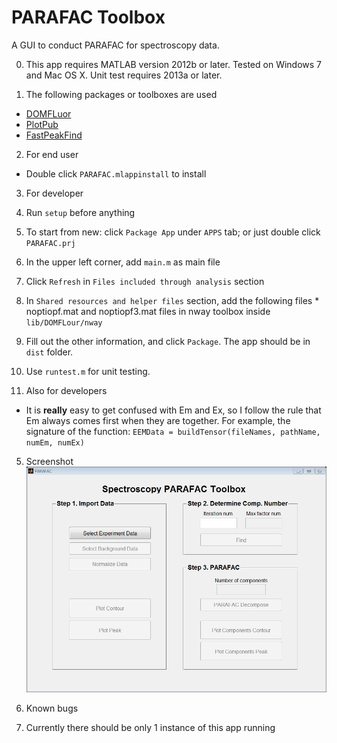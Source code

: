 PARAFAC Toolbox
===============
A GUI to conduct PARAFAC for spectroscopy data.

0. This app requires MATLAB version 2012b or later. Tested on Windows 7 and Mac
   OS X. Unit test requires 2013a or later.

1. The following packages or toolboxes are used
  * [DOMFLuor](http://www.models.life.ku.dk/al_domfluor)
  * [PlotPub](http://www.mathworks.com/matlabcentral/fileexchange/47921-plotpub-publication-quality-graphs-in-matlab)
  * [FastPeakFind](http://www.mathworks.com/matlabcentral/fileexchange/37388-fast-2d-peak-finder)

2. For end user
  * Double click `PARAFAC.mlappinstall` to install

3. For developer
  0. Run `setup` before anything
  1. To start from new: click `Package App` under `APPS` tab; or just double
     click `PARAFAC.prj`
  2. In the upper left corner, add `main.m` as main file
  3. Click `Refresh` in `Files included through analysis` section
  4. In `Shared resources and helper files` section, add the following files
    * noptiopf.mat and noptiopf3.mat files in nway toolbox inside
      `lib/DOMFLour/nway`
  5. Fill out the other information, and click `Package`. The app should be in
     `dist` folder.
  6. Use `runtest.m` for unit testing.

4. Also for developers
  * It is **really** easy to get confused with Em and Ex, so I follow the rule that
    Em always comes first when they are together. For example, the signature of the
    function: `EEMData = buildTensor(fileNames, pathName, numEm, numEx)`

5. Screenshot
![screenshot](/screenshot.png)

6. Known bugs
  1. Currently there should be only 1 instance of this app running
